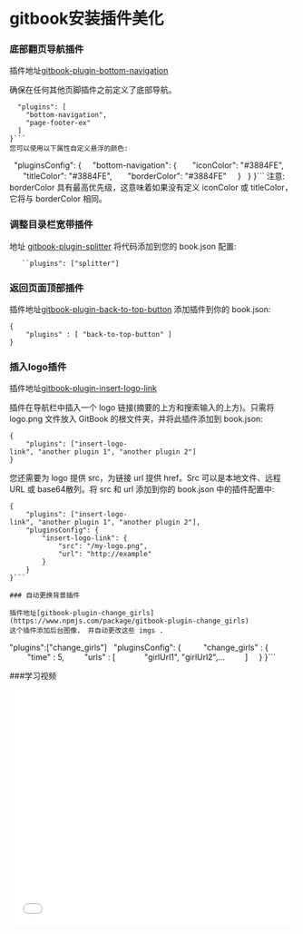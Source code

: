 # gitbook安装插件美化

### 底部翻页导航插件

插件地址[gitbook-plugin-bottom-navigation](https://www.npmjs.com/package/gitbook-plugin-bottom-navigation)

确保在任何其他页脚插件之前定义了底部导航。
```
  "plugins": [
    "bottom-navigation",
    "page-footer-ex"
  ]
}```
您可以使用以下属性自定义悬浮的颜色:
```
  "pluginsConfig": {
    "bottom-navigation": {
      "iconColor": "#3884FE",
      "titleColor": "#3884FE",
      "borderColor": "#3884FE"
    }
  }
}```
注意: borderColor 具有最高优先级，这意味着如果没有定义 iconColor 或 titleColor，它将与 borderColor 相同。

### 调整目录栏宽带插件

地址 [gitbook-plugin-splitter](https://www.npmjs.com/package/gitbook-plugin-splitter)
将代码添加到您的 book.json 配置:
```
   ``plugins": ["splitter"]
```
### 返回页面顶部插件

插件地址[gitbook-plugin-back-to-top-button](https://www.npmjs.com/package/gitbook-plugin-back-to-top-button)
添加插件到你的 book.json:
```
{
    "plugins" : [ "back-to-top-button" ]
}
```
### 插入logo插件

插件地址[gitbook-plugin-insert-logo-link](https://www.npmjs.com/package/gitbook-plugin-insert-logo-link)

插件在导航栏中插入一个 logo 链接(摘要的上方和搜索输入的上方)。只需将 logo.png 文件放入 GitBook 的根文件夹，并将此插件添加到 book.json:
```
{
    "plugins": ["insert-logo-link", "another plugin 1", "another plugin 2"]
}
```
您还需要为 logo 提供 src，为链接 url 提供 href。Src 可以是本地文件、远程 URL 或 base64散列。将 src 和 url 添加到你的 book.json 中的插件配置中:
```
{
    "plugins": ["insert-logo-link", "another plugin 1", "another plugin 2"],
    "pluginsConfig": {
        "insert-logo-link": {
            "src": "/my-logo.png",
            "url": "http://example"
        }
    }
}```

### 自动更换背景插件

插件地址[gitbook-plugin-change_girls](https://www.npmjs.com/package/gitbook-plugin-change_girls)
这个插件添加后台图像， 并自动更改这些 imgs .
```
"plugins":["change_girls"]
 
"pluginsConfig": {
    
    "change_girls" : {
        "time" : 5,
        "urls" : [
            "girlUrl1", "girlUrl2",...
        ]
    }
}```

 ###学习视频
 
 <iframe width=100% height="418" src="//player.bilibili.com/player.html?aid=843223388&bvid=BV1H54y1t7fD&cid=269502734&page=1" scrolling="no" border="0" frameborder="no" framespacing="0" allowfullscreen="true"> </iframe>

